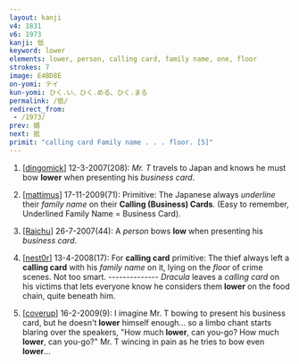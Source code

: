 ```yaml
---
layout: kanji
v4: 1831
v6: 1973
kanji: 低
keyword: lower
elements: lower, person, calling card, family name, one, floor
strokes: 7
image: E4BD8E
on-yomi: テイ
kun-yomi: ひく.い、ひく.める、ひく.まる
permalink: /低/
redirect_from:
 - /1973/
prev: 婚
next: 抵
primit: "calling card Family name . . . floor. [5]"
---
```


1) [<a href="http://kanji.koohii.com/profile/dingomick">dingomick</a>] 12-3-2007(208): <em>Mr. T</em> travels to Japan and knows he must bow <strong>lower</strong> when presenting his <em>business card</em>.

2) [<a href="http://kanji.koohii.com/profile/mattimus">mattimus</a>] 17-11-2009(71): Primitive: The Japanese always <em>underline</em> their <em>family name</em> on their <strong>Calling (Business) Cards</strong>. (Easy to remember, Underlined Family Name = Business Card).

3) [<a href="http://kanji.koohii.com/profile/Raichu">Raichu</a>] 26-7-2007(44): A <em>person</em> bows <strong>low</strong> when presenting his <em>business card</em>.

4) [<a href="http://kanji.koohii.com/profile/nest0r">nest0r</a>] 13-4-2008(17): For <strong>calling card</strong> primitive: The thief always left a <strong>calling card</strong> with his <em>family name</em> on it, lying on the <em>floor</em> of crime scenes. Not too smart. -------------- <em>Dracula</em> leaves a <em>calling card</em> on his victims that lets everyone know he considers them<strong> lower</strong> on the food chain, quite beneath him.

5) [<a href="http://kanji.koohii.com/profile/coverup">coverup</a>] 16-2-2009(9): I imagine Mr. T bowing to present his business card, but he doesn&#039;t<strong> lower</strong> himself enough... so a limbo chant starts blaring over the speakers, &quot;How much<strong> lower</strong>, can you-go? How much<strong> lower</strong>, can you-go?&quot; Mr. T wincing in pain as he tries to bow even<strong> lower</strong>...

